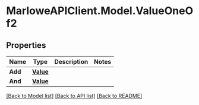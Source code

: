 # MarloweAPIClient.Model.ValueOneOf2

## Properties

Name | Type | Description | Notes
------------ | ------------- | ------------- | -------------
**Add** | [**Value**](Value.md) |  | 
**And** | [**Value**](Value.md) |  | 

[[Back to Model list]](../README.md#documentation-for-models) [[Back to API list]](../README.md#documentation-for-api-endpoints) [[Back to README]](../README.md)

